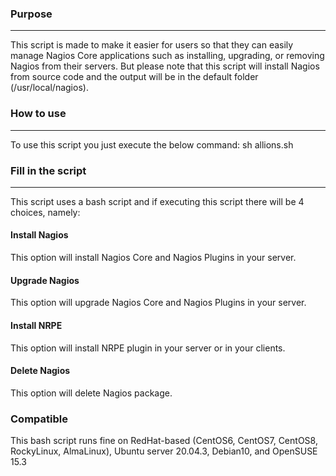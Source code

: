 ### Purpose

---
This script is made to make it easier for users so that they can easily manage Nagios Core applications such as installing, upgrading, or removing Nagios from their servers. But please note that this script will install Nagios from source code and the output will be in the default folder (/usr/local/nagios).


### How to use

---
To use this script you just execute the below command:
sh allions.sh


### Fill in the script

---
This script uses a bash script and if executing this script there will be 4 choices, namely:
#### Install Nagios
This option will install Nagios Core and Nagios Plugins in your server.
#### Upgrade Nagios
This option will upgrade Nagios Core and Nagios Plugins in your server.
#### Install NRPE
This option will install NRPE plugin in your server or in your clients.
#### Delete Nagios
This option will delete Nagios package.

 
### Compatible
This bash script runs fine on RedHat-based (CentOS6, CentOS7, CentOS8, RockyLinux, AlmaLinux), Ubuntu server 20.04.3, Debian10, and OpenSUSE 15.3